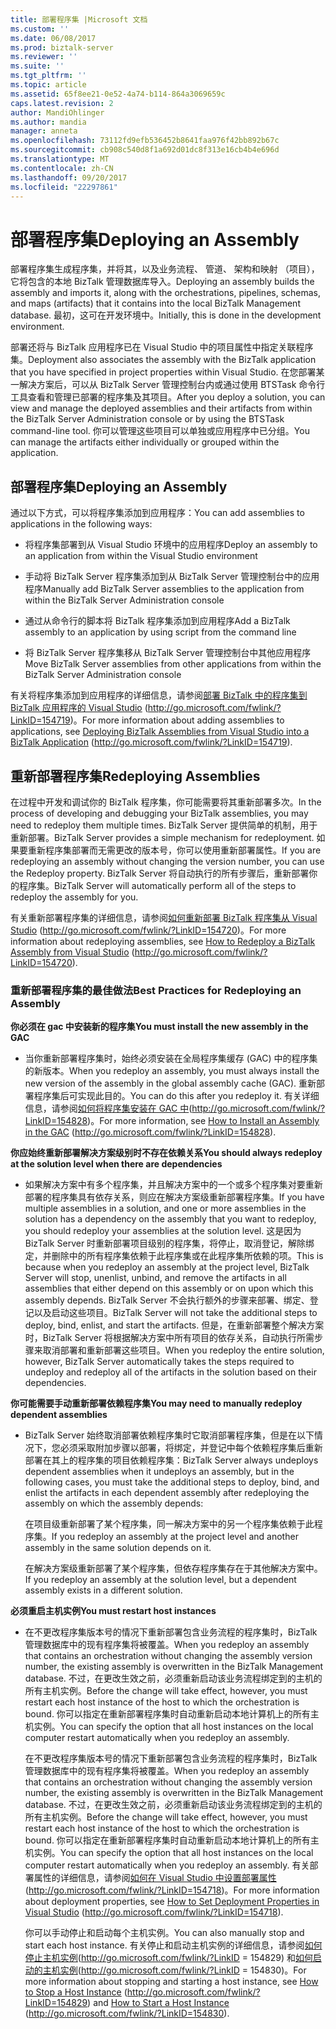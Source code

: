 ```yaml
---
title: 部署程序集 |Microsoft 文档
ms.custom: ''
ms.date: 06/08/2017
ms.prod: biztalk-server
ms.reviewer: ''
ms.suite: ''
ms.tgt_pltfrm: ''
ms.topic: article
ms.assetid: 65f8ee21-0e52-4a74-b114-864a3069659c
caps.latest.revision: 2
author: MandiOhlinger
ms.author: mandia
manager: anneta
ms.openlocfilehash: 73112fd9efb536452b8641faa976f42bb892b67c
ms.sourcegitcommit: cb908c540d8f1a692d01dc8f313e16cb4b4e696d
ms.translationtype: MT
ms.contentlocale: zh-CN
ms.lasthandoff: 09/20/2017
ms.locfileid: "22297861"
---
```

# <a name="deploying-an-assembly"></a><span data-ttu-id="e264c-102">部署程序集</span><span class="sxs-lookup"><span data-stu-id="e264c-102">Deploying an Assembly</span></span>
<span data-ttu-id="e264c-103">部署程序集生成程序集，并将其，以及业务流程、 管道、 架构和映射 （项目），它将包含的本地 BizTalk 管理数据库导入。</span><span class="sxs-lookup"><span data-stu-id="e264c-103">Deploying an assembly builds the assembly and imports it, along with the orchestrations, pipelines, schemas, and maps (artifacts) that it contains into the local BizTalk Management database.</span></span> <span data-ttu-id="e264c-104">最初，这可在开发环境中。</span><span class="sxs-lookup"><span data-stu-id="e264c-104">Initially, this is done in the development environment.</span></span>  
  
 <span data-ttu-id="e264c-105">部署还将与 BizTalk 应用程序已在 Visual Studio 中的项目属性中指定关联程序集。</span><span class="sxs-lookup"><span data-stu-id="e264c-105">Deployment also associates the assembly with the BizTalk application that you have specified in project properties within Visual Studio.</span></span> <span data-ttu-id="e264c-106">在您部署某一解决方案后，可以从 BizTalk Server 管理控制台内或通过使用 BTSTask 命令行工具查看和管理已部署的程序集及其项目。</span><span class="sxs-lookup"><span data-stu-id="e264c-106">After you deploy a solution, you can view and manage the deployed assemblies and their artifacts from within the BizTalk Server Administration console or by using the BTSTask command-line tool.</span></span> <span data-ttu-id="e264c-107">你可以管理这些项目可以单独或应用程序中已分组。</span><span class="sxs-lookup"><span data-stu-id="e264c-107">You can manage the artifacts either individually or grouped within the application.</span></span>  
  
## <a name="deploying-an-assembly"></a><span data-ttu-id="e264c-108">部署程序集</span><span class="sxs-lookup"><span data-stu-id="e264c-108">Deploying an Assembly</span></span>  
 <span data-ttu-id="e264c-109">通过以下方式，可以将程序集添加到应用程序：</span><span class="sxs-lookup"><span data-stu-id="e264c-109">You can add assemblies to applications in the following ways:</span></span>  
  
-   <span data-ttu-id="e264c-110">将程序集部署到从 Visual Studio 环境中的应用程序</span><span class="sxs-lookup"><span data-stu-id="e264c-110">Deploy an assembly to an application from within the Visual Studio environment</span></span>  
  
-   <span data-ttu-id="e264c-111">手动将 BizTalk Server 程序集添加到从 BizTalk Server 管理控制台中的应用程序</span><span class="sxs-lookup"><span data-stu-id="e264c-111">Manually add BizTalk Server assemblies to the application from within the BizTalk Server Administration console</span></span>  
  
-   <span data-ttu-id="e264c-112">通过从命令行的脚本将 BizTalk 程序集添加到应用程序</span><span class="sxs-lookup"><span data-stu-id="e264c-112">Add a BizTalk assembly to an application by using script from the command line</span></span>  
  
-   <span data-ttu-id="e264c-113">将 BizTalk Server 程序集移从 BizTalk Server 管理控制台中其他应用程序</span><span class="sxs-lookup"><span data-stu-id="e264c-113">Move BizTalk Server assemblies from other applications from within the BizTalk Server Administration console</span></span>  
  
 <span data-ttu-id="e264c-114">有关将程序集添加到应用程序的详细信息，请参阅[部署 BizTalk 中的程序集到 BizTalk 应用程序的 Visual Studio](http://go.microsoft.com/fwlink/?LinkID=154719) (http://go.microsoft.com/fwlink/?LinkID=154719)。</span><span class="sxs-lookup"><span data-stu-id="e264c-114">For more information about adding assemblies to applications, see [Deploying BizTalk Assemblies from Visual Studio into a BizTalk Application](http://go.microsoft.com/fwlink/?LinkID=154719) (http://go.microsoft.com/fwlink/?LinkID=154719).</span></span>  
  
## <a name="redeploying-assemblies"></a><span data-ttu-id="e264c-115">重新部署程序集</span><span class="sxs-lookup"><span data-stu-id="e264c-115">Redeploying Assemblies</span></span>  
 <span data-ttu-id="e264c-116">在过程中开发和调试你的 BizTalk 程序集，你可能需要将其重新部署多次。</span><span class="sxs-lookup"><span data-stu-id="e264c-116">In the process of developing and debugging your BizTalk assemblies, you may need to redeploy them multiple times.</span></span> <span data-ttu-id="e264c-117">BizTalk Server 提供简单的机制，用于重新部署。</span><span class="sxs-lookup"><span data-stu-id="e264c-117">BizTalk Server provides a simple mechanism for redeployment.</span></span> <span data-ttu-id="e264c-118">如果要重新程序集部署而无需更改的版本号，你可以使用重新部署属性。</span><span class="sxs-lookup"><span data-stu-id="e264c-118">If you are redeploying an assembly without changing the version number, you can use the Redeploy property.</span></span> <span data-ttu-id="e264c-119">BizTalk Server 将自动执行的所有步骤后，重新部署你的程序集。</span><span class="sxs-lookup"><span data-stu-id="e264c-119">BizTalk Server will automatically perform all of the steps to redeploy the assembly for you.</span></span>  
  
 <span data-ttu-id="e264c-120">有关重新部署程序集的详细信息，请参阅[如何重新部署 BizTalk 程序集从 Visual Studio](http://go.microsoft.com/fwlink/?LinkID=154720) (http://go.microsoft.com/fwlink/?LinkID=154720)。</span><span class="sxs-lookup"><span data-stu-id="e264c-120">For more information about redeploying assemblies, see [How to Redeploy a BizTalk Assembly from Visual Studio](http://go.microsoft.com/fwlink/?LinkID=154720) (http://go.microsoft.com/fwlink/?LinkID=154720).</span></span>  
  
### <a name="best-practices-for-redeploying-an-assembly"></a><span data-ttu-id="e264c-121">重新部署程序集的最佳做法</span><span class="sxs-lookup"><span data-stu-id="e264c-121">Best Practices for Redeploying an Assembly</span></span>  
 <span data-ttu-id="e264c-122">**你必须在 gac 中安装新的程序集**</span><span class="sxs-lookup"><span data-stu-id="e264c-122">**You must install the new assembly in the GAC**</span></span>  
  
-   <span data-ttu-id="e264c-123">当你重新部署程序集时，始终必须安装在全局程序集缓存 (GAC) 中的程序集的新版本。</span><span class="sxs-lookup"><span data-stu-id="e264c-123">When you redeploy an assembly, you must always install the new version of the assembly in the global assembly cache (GAC).</span></span> <span data-ttu-id="e264c-124">重新部署程序集后可实现此目的。</span><span class="sxs-lookup"><span data-stu-id="e264c-124">You can do this after you redeploy it.</span></span> <span data-ttu-id="e264c-125">有关详细信息，请参阅[如何将程序集安装在 GAC 中](http://go.microsoft.com/fwlink/?LinkID=154828)(http://go.microsoft.com/fwlink/?LinkID=154828)。</span><span class="sxs-lookup"><span data-stu-id="e264c-125">For more information, see [How to Install an Assembly in the GAC](http://go.microsoft.com/fwlink/?LinkID=154828) (http://go.microsoft.com/fwlink/?LinkID=154828).</span></span>  
  
 <span data-ttu-id="e264c-126">**你应始终重新部署解决方案级别时不存在依赖关系**</span><span class="sxs-lookup"><span data-stu-id="e264c-126">**You should always redeploy at the solution level when there are dependencies**</span></span>  
  
-   <span data-ttu-id="e264c-127">如果解决方案中有多个程序集，并且解决方案中的一个或多个程序集对要重新部署的程序集具有依存关系，则应在解决方案级重新部署程序集。</span><span class="sxs-lookup"><span data-stu-id="e264c-127">If you have multiple assemblies in a solution, and one or more assemblies in the solution has a dependency on the assembly that you want to redeploy, you should redeploy your assemblies at the solution level.</span></span> <span data-ttu-id="e264c-128">这是因为 BizTalk Server 时重新部署项目级别的程序集，将停止，取消登记，解除绑定，并删除中的所有程序集依赖于此程序集或在此程序集所依赖的项。</span><span class="sxs-lookup"><span data-stu-id="e264c-128">This is because when you redeploy an assembly at the project level, BizTalk Server will stop, unenlist, unbind, and remove the artifacts in all assemblies that either depend on this assembly or on upon which this assembly depends.</span></span> <span data-ttu-id="e264c-129">BizTalk Server 不会执行额外的步骤来部署、绑定、登记以及启动这些项目。</span><span class="sxs-lookup"><span data-stu-id="e264c-129">BizTalk Server will not take the additional steps to deploy, bind, enlist, and start the artifacts.</span></span> <span data-ttu-id="e264c-130">但是，在重新部署整个解决方案时，BizTalk Server 将根据解决方案中所有项目的依存关系，自动执行所需步骤来取消部署和重新部署这些项目。</span><span class="sxs-lookup"><span data-stu-id="e264c-130">When you redeploy the entire solution, however, BizTalk Server automatically takes the steps required to undeploy and redeploy all of the artifacts in the solution based on their dependencies.</span></span>  
  
 <span data-ttu-id="e264c-131">**你可能需要手动重新部署依赖程序集**</span><span class="sxs-lookup"><span data-stu-id="e264c-131">**You may need to manually redeploy dependent assemblies**</span></span>  
  
-   <span data-ttu-id="e264c-132">BizTalk Server 始终取消部署依赖程序集时它取消部署程序集，但是在以下情况下，您必须采取附加步骤以部署，将绑定，并登记中每个依赖程序集后重新部署在其上的程序集的项目依赖程序集：</span><span class="sxs-lookup"><span data-stu-id="e264c-132">BizTalk Server always undeploys dependent assemblies when it undeploys an assembly, but in the following cases, you must take the additional steps to deploy, bind, and enlist the artifacts in each dependent assembly after redeploying the assembly on which the assembly depends:</span></span>  
  
     <span data-ttu-id="e264c-133">在项目级重新部署了某个程序集，同一解决方案中的另一个程序集依赖于此程序集。</span><span class="sxs-lookup"><span data-stu-id="e264c-133">If you redeploy an assembly at the project level and another assembly in the same solution depends on it.</span></span>  
  
     <span data-ttu-id="e264c-134">在解决方案级重新部署了某个程序集，但依存程序集存在于其他解决方案中。</span><span class="sxs-lookup"><span data-stu-id="e264c-134">If you redeploy an assembly at the solution level, but a dependent assembly exists in a different solution.</span></span>  
  
 <span data-ttu-id="e264c-135">**必须重启主机实例**</span><span class="sxs-lookup"><span data-stu-id="e264c-135">**You must restart host instances**</span></span>  
  
-   <span data-ttu-id="e264c-136">在不更改程序集版本号的情况下重新部署包含业务流程的程序集时，BizTalk 管理数据库中的现有程序集将被覆盖。</span><span class="sxs-lookup"><span data-stu-id="e264c-136">When you redeploy an assembly that contains an orchestration without changing the assembly version number, the existing assembly is overwritten in the BizTalk Management database.</span></span> <span data-ttu-id="e264c-137">不过，在更改生效之前，必须重新启动该业务流程绑定到的主机的所有主机实例。</span><span class="sxs-lookup"><span data-stu-id="e264c-137">Before the change will take effect, however, you must restart each host instance of the host to which the orchestration is bound.</span></span> <span data-ttu-id="e264c-138">你可以指定在重新部署程序集时自动重新启动本地计算机上的所有主机实例。</span><span class="sxs-lookup"><span data-stu-id="e264c-138">You can specify the option that all host instances on the local computer restart automatically when you redeploy an assembly.</span></span>  
  
     <span data-ttu-id="e264c-139">在不更改程序集版本号的情况下重新部署包含业务流程的程序集时，BizTalk 管理数据库中的现有程序集将被覆盖。</span><span class="sxs-lookup"><span data-stu-id="e264c-139">When you redeploy an assembly that contains an orchestration without changing the assembly version number, the existing assembly is overwritten in the BizTalk Management database.</span></span> <span data-ttu-id="e264c-140">不过，在更改生效之前，必须重新启动该业务流程绑定到的主机的所有主机实例。</span><span class="sxs-lookup"><span data-stu-id="e264c-140">Before the change will take effect, however, you must restart each host instance of the host to which the orchestration is bound.</span></span> <span data-ttu-id="e264c-141">你可以指定在重新部署程序集时自动重新启动本地计算机上的所有主机实例。</span><span class="sxs-lookup"><span data-stu-id="e264c-141">You can specify the option that all host instances on the local computer restart automatically when you redeploy an assembly.</span></span> <span data-ttu-id="e264c-142">有关部署属性的详细信息，请参阅[如何在 Visual Studio 中设置部署属性](http://go.microsoft.com/fwlink/?LinkID=154718)(http://go.microsoft.com/fwlink/?LinkID=154718)。</span><span class="sxs-lookup"><span data-stu-id="e264c-142">For more information about deployment properties, see [How to Set Deployment Properties in Visual Studio](http://go.microsoft.com/fwlink/?LinkID=154718) (http://go.microsoft.com/fwlink/?LinkID=154718).</span></span>  
  
     <span data-ttu-id="e264c-143">你可以手动停止和启动每个主机实例。</span><span class="sxs-lookup"><span data-stu-id="e264c-143">You can also manually stop and start each host instance.</span></span> <span data-ttu-id="e264c-144">有关停止和启动主机实例的详细信息，请参阅[如何停止主机实例](http://go.microsoft.com/fwlink/?LinkID=154829)(http://go.microsoft.com/fwlink/?LinkID = 154829) 和[如何启动的主机实例](http://go.microsoft.com/fwlink/?LinkID=154830)(http://go.microsoft.com/fwlink/?LinkID = 154830)。</span><span class="sxs-lookup"><span data-stu-id="e264c-144">For more information about stopping and starting a host instance, see [How to Stop a Host Instance](http://go.microsoft.com/fwlink/?LinkID=154829) (http://go.microsoft.com/fwlink/?LinkID=154829) and [How to Start a Host Instance](http://go.microsoft.com/fwlink/?LinkID=154830) (http://go.microsoft.com/fwlink/?LinkID=154830).</span></span>